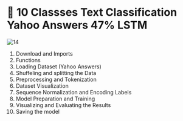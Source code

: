 # 🤷‍ 10  Classses Text Classification Yahoo Answers 47% LSTM

![14](https://github.com/user-attachments/assets/e68178c9-031f-47a7-8d71-44acb28bee01)

1. Download and Imports
2. Functions
3. Loading Dataset (Yahoo Answers)
4. Shuffeling and splitting the Data
5. Preprocessing and Tokenization
6. Dataset Visualization
7. Sequence Normalization and Encoding Labels
8. Model Preparation and Training
9. Visualizing and Evaluating the Results
10. Saving the model
